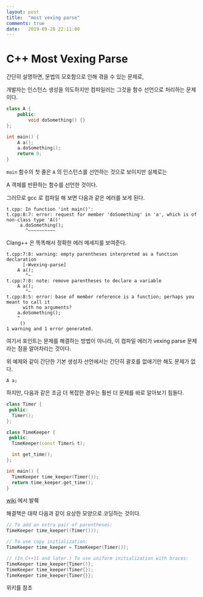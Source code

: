 ```yaml
---
layout: post
title:  "most vexing parse"
comments: true
date:   2019-09-28 22:11:00
---
```



# C++ Most Vexing Parse

간단히 설명하면, 문법의 모호함으로 인해 겪을 수 있는 문제로,

개발자는 인스턴스 생성을 의도하지만 컴파일러는 그것을 함수 선언으로 처리하는 문제이다.


```cpp
class A {
    public:
        void doSomething() {}
};

int main() {
    A a();
    a.doSomething();
    return 0;
}
```

`main` 함수의 첫 줄은 `A` 의 인스턴스를 선언하는 것으로 보이지만 실제로는 

A 객체를 반환하는 함수를 선언한 것이다.

그러므로 gcc 로 컴파일 해 보면 다음과 같은 에러를 보게 된다.

```
t.cpp: In function 'int main()':
t.cpp:8:7: error: request for member 'doSomething' in 'a', which is of non-class type 'A()'
     a.doSomething();
       ^~~~~~~~~~~
```

Clang++ 은 똑똑해서 정확한 에러 메세지를 보여준다.
```
t.cpp:7:8: warning: empty parentheses interpreted as a function declaration
      [-Wvexing-parse]
    A a();
       ^~
t.cpp:7:8: note: remove parentheses to declare a variable
    A a();
       ^~
t.cpp:8:5: error: base of member reference is a function; perhaps you meant to call it
      with no arguments?
    a.doSomething();
    ^
     ()
1 warning and 1 error generated.
```

여기서 포인트는 문제를 해결하는 방법이 아니라, 이 컴파일 에러가 vexing parse 문제라는 점을 알아차리는 것이다.

위 예제와 같이 간단한 기본 생성자 선언에서는 간단히 괄호를 없애기만 해도 문제가 없다.

`A a;`

하지만, 다음과 같은 조금 더 복잡한 경우는 훨씬 더 문제를 바로 알아보기 힘들다.

```cpp
class Timer {
 public:
  Timer();
};

class TimeKeeper {
 public:
  TimeKeeper(const Timer& t);

  int get_time();
};

int main() {
  TimeKeeper time_keeper(Timer());
  return time_keeper.get_time();
}
```
[wiki](https://en.wikipedia.org/wiki/Most_vexing_parse) 에서 발췌

해결책은 대략 다음과 같이 요상한 모양으로 코딩하는 것이다.

```cpp
// To add an extra pair of parentheses:
TimeKeeper time_keeper((Timer()));

// To use copy initialization:
TimeKeeper time_keeper = TimeKeeper(Timer());

// (In C++11 and later.) To use uniform initialization with braces:
TimeKeeper time_keeper{Timer()};
TimeKeeper time_keeper(Timer{});
TimeKeeper time_keeper{Timer{}};
```

위키를 참조

